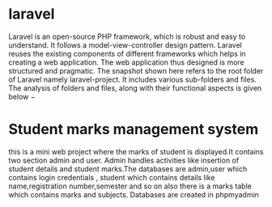 # laravel
Laravel is an open-source PHP framework, which is robust and easy to understand. It follows a model-view-controller design pattern. Laravel reuses the existing components of different frameworks which helps in creating a web application. The web application thus designed is more structured and pragmatic.
The snapshot shown here refers to the root folder of Laravel namely laravel-project. It includes various sub-folders and files. The analysis of folders and files, along with their functional aspects is given below −

# Student marks management system
this is a mini web project where the marks of student is displayed.It contains two section admin and user. Admin handles activities like insertion of student details and student marks.The databases are admin,user which contains login credentials , student which contains details like name,registration number,semester and so on also there is a marks table which contains marks and subjects.
 Databases are created in phpmyadmin
 
 
 
